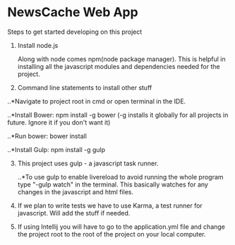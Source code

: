# NewsCache Web App

 Steps to get started developing on this project

 1. Install node.js

    Along with node comes npm(node package manager). This is helpful in installing all the javascript modules and dependencies
    needed for the project.

 2. Command line statements to install other stuff

   ..*Navigate to project root in cmd or open terminal in the IDE.

   ..*Install Bower: npm install -g bower (-g installs it globally for all projects in future. Ignore it if you don't want it)

   ..*Run bower: bower install

   ..*Install Gulp: npm install -g gulp

 3. This project uses gulp - a javascript task runner.

    ..*To use gulp to enable livereload to avoid running the whole program type "-gulp watch" in the terminal.
       This basically watches for any changes in the javascript and html files.

 4. If we plan to write tests we have to use Karma, a test runner for javascript.
    Will add the stuff if needed.

 5. If using Intellij you will have to go to the application.yml file and change the project root to the root of the project
    on your local computer.
